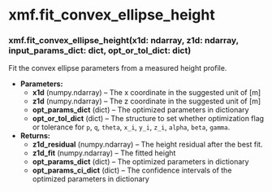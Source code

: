 # xmf.fit_convex_ellipse_height

### xmf.fit_convex_ellipse_height(x1d: ndarray, z1d: ndarray, input_params_dict: dict, opt_or_tol_dict: dict)

Fit the convex ellipse parameters from a measured height profile.

* **Parameters:**
  * **x1d** (numpy.ndarray) – The x coordinate in the suggested unit of [m]
  * **z1d** (numpy.ndarray) – The z coordinate in the suggested unit of [m]
  * **opt_params_dict** (dict) – The optimized parameters in dictionary
  * **opt_or_tol_dict** (dict) – The structure to set whether optimization flag or tolerance for
    `p`, `q`, `theta`, `x_i`, `y_i`, `z_i`, `alpha`, `beta`, `gamma`.
* **Returns:**
  * **z1d_residual** (numpy.ndarray) – The height residual after the best fit.
  * **z1d_fit** (numpy.ndarray) – The fitted height
  * **opt_params_dict** (dict) – The optimized parameters in dictionary
  * **opt_params_ci_dict** (dict) – The confidence intervals of the optimized parameters in dictionary
